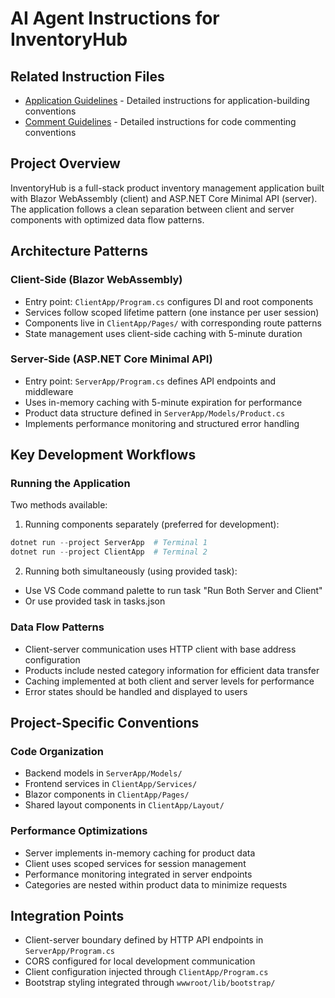 # AI Agent Instructions for InventoryHub

## Related Instruction Files

- [Application Guidelines](./blazorwasm-webapi.instructions.md) - Detailed instructions for application-building conventions
- [Comment Guidelines](./dotnet-comments.prompt.md) - Detailed instructions for code commenting conventions

## Project Overview
InventoryHub is a full-stack product inventory management application built with Blazor WebAssembly (client) and ASP.NET Core Minimal API (server). The application follows a clean separation between client and server components with optimized data flow patterns.

## Architecture Patterns

### Client-Side (Blazor WebAssembly)
- Entry point: `ClientApp/Program.cs` configures DI and root components
- Services follow scoped lifetime pattern (one instance per user session)
- Components live in `ClientApp/Pages/` with corresponding route patterns
- State management uses client-side caching with 5-minute duration

### Server-Side (ASP.NET Core Minimal API)
- Entry point: `ServerApp/Program.cs` defines API endpoints and middleware
- Uses in-memory caching with 5-minute expiration for performance
- Product data structure defined in `ServerApp/Models/Product.cs`
- Implements performance monitoring and structured error handling

## Key Development Workflows

### Running the Application
Two methods available:

1. Running components separately (preferred for development):
```powershell
dotnet run --project ServerApp  # Terminal 1
dotnet run --project ClientApp  # Terminal 2
```

2. Running both simultaneously (using provided task):
- Use VS Code command palette to run task "Run Both Server and Client"
- Or use provided task in tasks.json

### Data Flow Patterns
- Client-server communication uses HTTP client with base address configuration
- Products include nested category information for efficient data transfer
- Caching implemented at both client and server levels for performance
- Error states should be handled and displayed to users

## Project-Specific Conventions

### Code Organization
- Backend models in `ServerApp/Models/`
- Frontend services in `ClientApp/Services/`
- Blazor components in `ClientApp/Pages/`
- Shared layout components in `ClientApp/Layout/`

### Performance Optimizations
- Server implements in-memory caching for product data
- Client uses scoped services for session management
- Performance monitoring integrated in server endpoints
- Categories are nested within product data to minimize requests

## Integration Points
- Client-server boundary defined by HTTP API endpoints in `ServerApp/Program.cs`
- CORS configured for local development communication
- Client configuration injected through `ClientApp/Program.cs`
- Bootstrap styling integrated through `wwwroot/lib/bootstrap/`